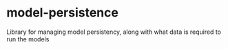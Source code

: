 # model-persistence
Library for managing model persistency, along with what data is required to run the models
